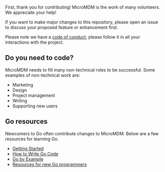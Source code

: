 First, thank you for contributing! MicroMDM is the work of many volunteers. We appreciate your help!

If you want to make major changes to this repository, please open an issue to discuss your proposed feature or enhancement first.

Please note we have a [code of conduct](./CODE_OF_CONDUCT.md), please follow it in all your interactions with the project.

## Do you need to code?

MicroMDM needs to fill many non-technical roles to be successful. Some examples of non-technical work are:

- Marketing
- Design
- Project management
- Writing 
- Supporting new users

## Go resources

Newcomers to Go often contribute changes to MicroMDM. Below are a few resources for learning Go.

- [Getting Started](https://learn.go.dev)
- [How to Write Go Code](https://golang.org/doc/code.html)
- [Go by Example](https://gobyexample.com)
- [Resources for new Go programmers](https://dave.cheney.net/resources-for-new-go-programmers)
